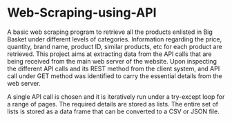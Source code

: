 # Web-Scraping-using-API
A basic web scraping program to retrieve all the products enlisted in Big Basket under different levels of categories. Information regarding the price, quantity, brand name, product ID, similar products, etc for each product are retrieved. This project aims at extracting data from the API calls that are being received from the main web server of the website. Upon inspecting the different API calls and its REST method from the client system, and API call under GET method was identified to carry the essential details from the web server. 

A single API call is chosen and it is iteratively run under a try-except loop for a range of pages. The required details are stored as lists. The entire set of lists is stored as a data frame that can be converted to a CSV or JSON file. 

